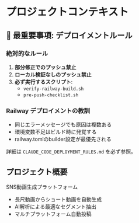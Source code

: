# プロジェクトコンテキスト

## 🚨 最重要事項: デプロイメントルール

### 絶対的なルール
1. **部分修正でのプッシュ禁止**
2. **ローカル検証なしのプッシュ禁止**
3. **必ず実行するスクリプト**:
   - `verify-railway-build.sh`
   - `pre-push-checklist.sh`

### Railway デプロイメントの教訓
- 同じエラーメッセージでも原因は複数ある
- 環境変数不足はビルド時に発覚する
- railway.tomlのbuilder設定が最優先される

詳細は `CLAUDE_CODE_DEPLOYMENT_RULES.md` を必ず参照。

## プロジェクト概要
SNS動画生成プラットフォーム
- 長尺動画からショート動画を自動生成
- AI解析による最適なセグメント抽出
- マルチプラットフォーム自動投稿